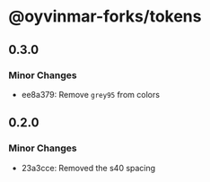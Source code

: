 # @oyvinmar-forks/tokens

## 0.3.0

### Minor Changes

- ee8a379: Remove `grey95` from colors

## 0.2.0

### Minor Changes

- 23a3cce: Removed the s40 spacing
